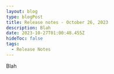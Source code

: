 ```yaml
---
layout: blog
type: blogPost
title: Release notes - October 26, 2023
description: Blah
date: 2023-10-27T01:00:48.455Z
hideToc: false
tags:
  - Release Notes
---
```

Blah